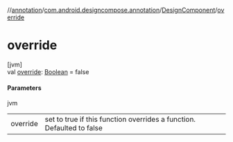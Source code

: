 //[annotation](../../../index.md)/[com.android.designcompose.annotation](../index.md)/[DesignComponent](index.md)/[override](override.md)

# override

[jvm]\
val [override](override.md): [Boolean](https://kotlinlang.org/api/latest/jvm/stdlib/kotlin/-boolean/index.html) = false

#### Parameters

jvm

| | |
|---|---|
| override | set to true if this function overrides a function. Defaulted to false |
